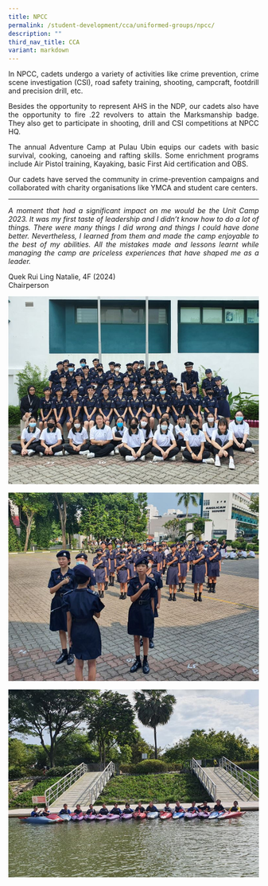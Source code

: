 ```yaml
---
title: NPCC
permalink: /student-development/cca/uniformed-groups/npcc/
description: ""
third_nav_title: CCA
variant: markdown
---
```

<p align="justify">
In NPCC, cadets undergo a variety of activities like crime prevention, crime scene investigation (CSI), road safety training, shooting, campcraft, footdrill and precision drill, etc.</p>
<p align="justify">
Besides the opportunity to represent AHS in the NDP, our cadets also have the opportunity to fire .22 revolvers to attain the Marksmanship badge. They also get to participate in shooting, drill and CSI competitions at NPCC HQ.</p>
<p align="justify">
The annual Adventure Camp at Pulau Ubin equips our cadets with basic survival, cooking, canoeing and rafting skills. Some enrichment programs include Air Pistol training, Kayaking, basic First Aid certification and OBS.</p>
<p align="justify">
Our cadets have served the community in crime-prevention campaigns and collaborated with charity organisations like YMCA and student care centers.</p>
<hr>
<p align="justify">
<i>A moment that had a significant impact on me would be the Unit Camp 2023. It was my first taste of leadership and I didn’t know how to do a lot of things. There were many things I did wrong and things I could have done better. Nevertheless, I learned from them and made the camp enjoyable to the best of my abilities. All the mistakes made and lessons learnt while managing the camp are priceless experiences that have shaped me as a leader.</i></p>
Quek Rui Ling Natalie, 4F (2024)<br>
Chairperson

![](/images/Student%20Development/CCA/NPCC/2024_NPCC_01.jpg)

![](/images/Student%20Development/CCA/NPCC/2024_NPCC_02.jpg)

![](/images/Student%20Development/CCA/NPCC/2024_NPCC_03.jpg)
